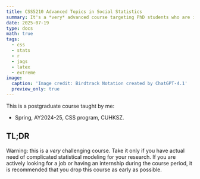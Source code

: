 ```yaml
---
title: CSS5210 Advanced Topics in Social Statistics
summary: It's a *very* advanced course targeting PhD students who are in serious need of complex modeling.
date: 2025-07-19
type: docs
math: true
tags:
  - css
  - stats
  - r
  - jags
  - latex
  - extreme
image:
  caption: 'Image credit: Birdtrack Notation created by ChatGPT-4.1'
  preview_only: true
---
```


This is a postgraduate course taught by me:

* Spring, AY2024-25, CSS program, CUHKSZ.

## TL;DR
Warning: this is a *very* challenging course. Take it only if you have actual need of complicated statistical modeling for your research.
If you are actively looking for a job or having an internship during the course period, it is recommended that you drop this course as early as possible.